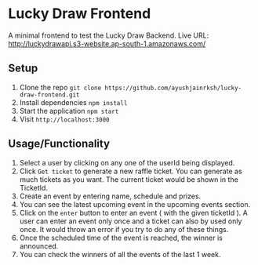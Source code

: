 # Lucky Draw Frontend

A minimal frontend to test the Lucky Draw Backend. 
Live URL: http://luckydrawapi.s3-website.ap-south-1.amazonaws.com/

## Setup
1. Clone the repo
`git clone https://github.com/ayushjainrksh/lucky-draw-frontend.git`
2. Install dependencies
`npm install`
3. Start the application
`npm start`
4. Visit `http://localhost:3000`

## Usage/Functionality

1. Select a user by clicking on any one of the userId being displayed.
2. Click `Get ticket` to generate a new raffle ticket. You can generate as much tickets as you want. The current ticket would be shown in the TicketId.
3. Create an event by entering name, schedule and prizes.
4. You can see the latest upcoming event in the upcoming events section.
5. Click on the `enter` button to enter an event ( with the given ticketId ). A user can enter an event only once and a ticket can also by used only once. It would throw an error if you try to do any of these things.
6. Once the scheduled time of the event is reached, the winner is announced.
7. You can check the winners of all the events of the last 1 week.

